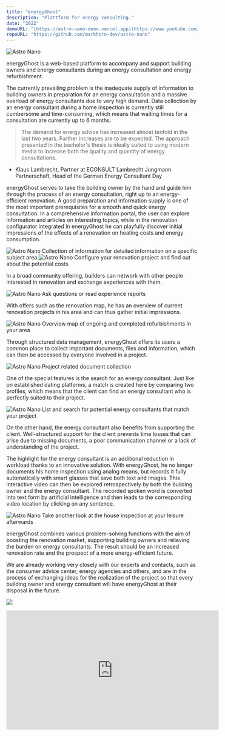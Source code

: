 ```yaml
---
title: "energyGhost"
description: "Plattform for energy consulting."
date: "2022"
demoURL: "[https://astro-nano-demo.vercel.app](https://www.youtube.com/watch?v=jSBkYTsJRJU)"
repoURL: "https://github.com/markhorn-dev/astro-nano"
---
```


![Astro Nano](/energyghost0.jpg)

energyGhost is a web-based platform to accompany and support building owners and energy consultants during an energy consultation and energy refurbishment.

The currently prevailing problem is the inadequate supply of information to building owners in preparation for an energy consultation and a massive overload of energy consultants due to very high demand. Data collection by an energy consultant during a home inspection is currently still cumbersome and time-consuming, which means that waiting times for a consultation are currently up to 6 months.

> The demand for energy advice has increased almost tenfold in the last two years. Further increases are to be expected. The approach presented in the bachelor's thesis is ideally suited to using modern media to increase both the quality and quantity of energy consultations.
- Klaus Lambrecht, Partner at ECONSULT Lambrecht Jungmann Partnerschaft, Head of the German Energy Consultant Day

energyGhost serves to take the building owner by the hand and guide him through the process of an energy consultation, right up to an energy-efficient renovation.
A good preparation and information supply is one of the most important prerequisites for a smooth and quick energy consultation. In a comprehensive information portal, the user can explore information and articles on interesting topics, while in the renovation configurator integrated in energyGhost he can playfully discover initial impressions of the effects of a renovation on heating costs and energy consumption.

![Astro Nano](/energyghost1.jpg)
Collection of information for detailed information on a specific subject area
![Astro Nano](/energyghost2.jpg)
Configure your renovation project and find out about the potential costs

In a broad community offering, builders can network with other people interested in renovation and exchange experiences with them.

![Astro Nano](/energyghost3.jpg)
Ask questions or read experience reports

With offers such as the renovation map, he has an overview of current renovation projects in his area and can thus gather initial impressions.

![Astro Nano](/energyghost4.jpg)
Overview map of ongoing and completed refurbishments in your area

Through structured data management, energyGhost offers its users a common place to collect important documents, files and information, which can then be accessed by everyone involved in a project.

![Astro Nano](/energyghost5.jpg)
Project related document collection

One of the special features is the search for an energy consultant. Just like on established dating platforms, a match is created here by comparing two profiles, which means that the client can find an energy consultant who is perfectly suited to their project.

![Astro Nano](/energyghost6.jpg)
List and search for potential energy consultants that match your project

On the other hand, the energy consultant also benefits from supporting the client. Well-structured support for the client prevents time losses that can arise due to missing documents, a poor communication channel or a lack of understanding of the project.

The highlight for the energy consultant is an additional reduction in workload thanks to an innovative solution. With energyGhost, he no longer documents his home inspection using analog means, but records it fully automatically with smart glasses that save both text and images. This interactive video can then be explored retrospectively by both the building owner and the energy consultant. The recorded spoken word is converted into text form by artificial intelligence and then leads to the corresponding video location by clicking on any sentence.

![Astro Nano](/energyghost7.jpg)
Take another look at the house inspection at your leisure afterwards

energyGhost combines various problem-solving functions with the aim of boosting the renovation market, supporting building owners and relieving the burden on energy consultants. The result should be an increased renovation rate and the prospect of a more energy-efficient future.

We are already working very closely with our experts and contacts, such as the consumer advice center, energy agencies and others, and are in the process of exchanging ideas for the realization of the project so that every building owner and energy consultant will have energyGhost at their disposal in the future.

[![](https://youtu.be/jSBkYTsJRJU?si=S_uHEuFHAG63rwsJ)](https://youtu.be/jSBkYTsJRJU?si=S_uHEuFHAG63rwsJ)

<iframe width="560" height="315" src="https://youtu.be/jSBkYTsJRJU?si=S_uHEuFHAG63rwsJ" frameborder="0" allow="accelerometer; autoplay; clipboard-write; encrypted-media; gyroscope; picture-in-picture" allowfullscreen></iframe>
